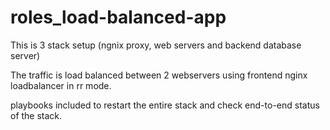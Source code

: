 # roles_load-balanced-app
This is 3 stack setup (ngnix proxy, web servers and backend database server)

The traffic is load balanced between 2 webservers using frontend nginx loadbalancer in rr mode. 

playbooks included to restart the entire stack and check end-to-end status of the stack.
